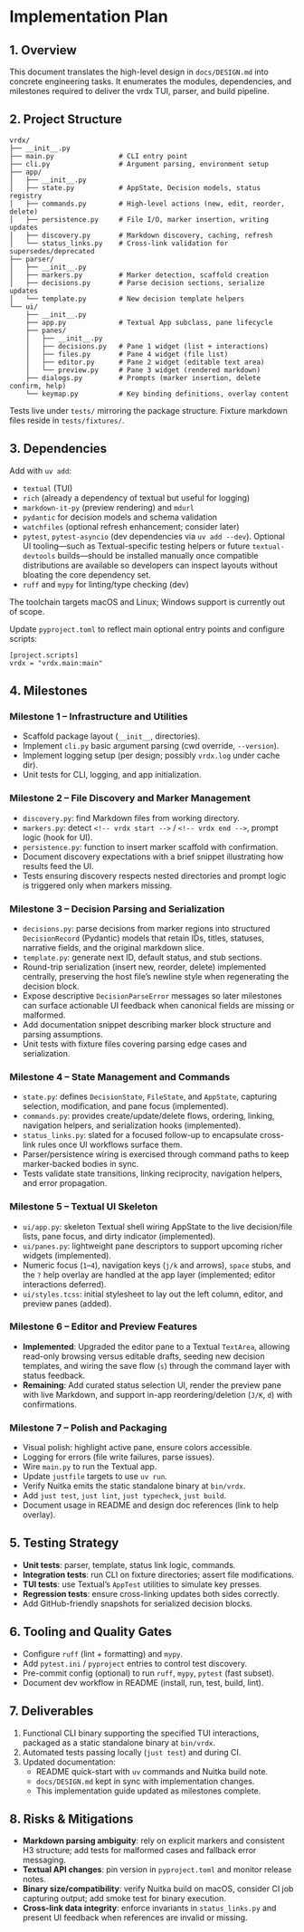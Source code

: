# Implementation Plan

## 1. Overview

This document translates the high-level design in `docs/DESIGN.md` into concrete
engineering tasks. It enumerates the modules, dependencies, and milestones
required to deliver the vrdx TUI, parser, and build pipeline.

## 2. Project Structure

```
vrdx/
├── __init__.py
├── main.py                # CLI entry point
├── cli.py                 # Argument parsing, environment setup
├── app/
│   ├── __init__.py
│   ├── state.py           # AppState, Decision models, status registry
│   ├── commands.py        # High-level actions (new, edit, reorder, delete)
│   ├── persistence.py     # File I/O, marker insertion, writing updates
│   ├── discovery.py       # Markdown discovery, caching, refresh
│   └── status_links.py    # Cross-link validation for supersedes/deprecated
├── parser/
│   ├── __init__.py
│   ├── markers.py         # Marker detection, scaffold creation
│   ├── decisions.py       # Parse decision sections, serialize updates
│   └── template.py        # New decision template helpers
└── ui/
    ├── __init__.py
    ├── app.py             # Textual App subclass, pane lifecycle
    ├── panes/
    │   ├── __init__.py
    │   ├── decisions.py   # Pane 1 widget (list + interactions)
    │   ├── files.py       # Pane 4 widget (file list)
    │   ├── editor.py      # Pane 2 widget (editable text area)
    │   └── preview.py     # Pane 3 widget (rendered markdown)
    ├── dialogs.py         # Prompts (marker insertion, delete confirm, help)
    └── keymap.py          # Key binding definitions, overlay content
```

Tests live under `tests/` mirroring the package structure. Fixture markdown
files reside in `tests/fixtures/`.

## 3. Dependencies

Add with `uv add`:

- `textual` (TUI)
- `rich` (already a dependency of textual but useful for logging)
- `markdown-it-py` (preview rendering) and `mdurl`
- `pydantic` for decision models and schema validation
- `watchfiles` (optional refresh enhancement; consider later)
- `pytest`, `pytest-asyncio` (dev dependencies via `uv add --dev`). Optional UI tooling—such as Textual-specific testing helpers or future `textual-devtools` builds—should be installed manually once compatible distributions are available so developers can inspect layouts without bloating the core dependency set.
- `ruff` and `mypy` for linting/type checking (dev)

The toolchain targets macOS and Linux; Windows support is currently out of scope.

Update `pyproject.toml` to reflect main optional entry points and configure
scripts:

```
[project.scripts]
vrdx = "vrdx.main:main"
```

## 4. Milestones

### Milestone 1 – Infrastructure and Utilities
- Scaffold package layout (`__init__`, directories).
- Implement `cli.py` basic argument parsing (cwd override, `--version`).
- Implement logging setup (per design; possibly `vrdx.log` under cache dir).
- Unit tests for CLI, logging, and app initialization.

### Milestone 2 – File Discovery and Marker Management
- `discovery.py`: find Markdown files from working directory.
- `markers.py`: detect `<!-- vrdx start -->` / `<!-- vrdx end -->`, prompt logic
  (hook for UI).
- `persistence.py`: function to insert marker scaffold with confirmation.
- Document discovery expectations with a brief snippet illustrating how results feed the UI.
- Tests ensuring discovery respects nested directories and prompt logic is
  triggered only when markers missing.

### Milestone 3 – Decision Parsing and Serialization
- `decisions.py`: parse decisions from marker regions into structured `DecisionRecord` (Pydantic) models that retain IDs, titles, statuses, narrative fields, and the original markdown slice.
- `template.py`: generate next ID, default status, and stub sections.
- Round-trip serialization (insert new, reorder, delete) implemented centrally, preserving the host file’s newline style when regenerating the decision block.
- Expose descriptive `DecisionParseError` messages so later milestones can surface actionable UI feedback when canonical fields are missing or malformed.
- Add documentation snippet describing marker block structure and parsing assumptions.
- Unit tests with fixture files covering parsing edge cases and serialization.

### Milestone 4 – State Management and Commands
- `state.py`: defines `DecisionState`, `FileState`, and `AppState`, capturing selection, modification, and pane focus (implemented).
- `commands.py`: provides create/update/delete flows, ordering, linking, navigation helpers, and serialization hooks (implemented).
- `status_links.py`: slated for a focused follow-up to encapsulate cross-link rules once UI workflows surface them.
- Parser/persistence wiring is exercised through command paths to keep marker-backed bodies in sync.
- Tests validate state transitions, linking reciprocity, navigation helpers, and error propagation.

### Milestone 5 – Textual UI Skeleton
- `ui/app.py`: skeleton Textual shell wiring AppState to the live decision/file lists, pane focus, and dirty indicator (implemented).
- `ui/panes.py`: lightweight pane descriptors to support upcoming richer widgets (implemented).
- Numeric focus (`1`–`4`), navigation keys (`j/k` and arrows), `space` stubs, and the `?` help overlay are handled at the app layer (implemented; editor interactions deferred).
- `ui/styles.tcss`: initial stylesheet to lay out the left column, editor, and preview panes (added).

### Milestone 6 – Editor and Preview Features
- **Implemented**: Upgraded the editor pane to a Textual `TextArea`, allowing read-only browsing versus editable drafts, seeding new decision templates, and wiring the save flow (`s`) through the command layer with status feedback.
- **Remaining**: Add curated status selection UI, render the preview pane with live Markdown, and support in-app reordering/deletion (`J/K`, `d`) with confirmations.

### Milestone 7 – Polish and Packaging
- Visual polish: highlight active pane, ensure colors accessible.
- Logging for errors (file write failures, parse issues).
- Wire `main.py` to run the Textual app.
- Update `justfile` targets to use `uv run`.
- Verify Nuitka emits the static standalone binary at `bin/vrdx`.
- Add `just test`, `just lint`, `just typecheck`, `just build`.
- Document usage in README and design doc references (link to help overlay).

## 5. Testing Strategy

- **Unit tests**: parser, template, status link logic, commands.
- **Integration tests**: run CLI on fixture directories; assert file modifications.
- **TUI tests**: use Textual’s `AppTest` utilities to simulate key presses.
- **Regression tests**: ensure cross-linking updates both sides correctly.
- Add GitHub-friendly snapshots for serialized decision blocks.

## 6. Tooling and Quality Gates

- Configure `ruff` (lint + formatting) and `mypy`.
- Add `pytest.ini` / `pyproject` entries to control test discovery.
- Pre-commit config (optional) to run `ruff`, `mypy`, `pytest` (fast subset).
- Document dev workflow in README (install, run, test, build, lint).

## 7. Deliverables

1. Functional CLI binary supporting the specified TUI interactions, packaged as a static standalone binary at `bin/vrdx`.
2. Automated tests passing locally (`just test`) and during CI.
3. Updated documentation:
   - README quick-start with `uv` commands and Nuitka build note.
   - `docs/DESIGN.md` kept in sync with implementation changes.
   - This implementation guide updated as milestones complete.

## 8. Risks & Mitigations

- **Markdown parsing ambiguity**: rely on explicit markers and consistent
  H3 structure; add tests for malformed cases and fallback error messaging.
- **Textual API changes**: pin version in `pyproject.toml` and monitor release
  notes.
- **Binary size/compatibility**: verify Nuitka build on macOS, consider CI
  job capturing output; add smoke test for binary execution.
- **Cross-link data integrity**: enforce invariants in `status_links.py` and
  present UI feedback when references are invalid or missing.
